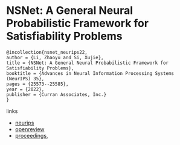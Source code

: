 # NSNet: A General Neural Probabilistic Framework for Satisfiability Problems

```
@incollection{nsnet_neurips22,
author = {Li, Zhaoyu and Si, Xujie},
title = {NSNet: A General Neural Probabilistic Framework for Satisfiability Problems},
booktitle = {Advances in Neural Information Processing Systems (NeurIPS) 35},
pages = {25573--25585},
year = {2022},
publisher = {Curran Associates, Inc.}
}
```

links
- [neurips](https://nips.cc/Conferences/2022/Schedule?showEvent=53766)
- [openreview](https://openreview.net/forum?id=f-FQE1fjPK)
- [proceedings](https://papers.nips.cc//paper_files/paper/2022/hash/a40462acc6959034c6aa6dfb8e696415-Abstract-Conference.html),
